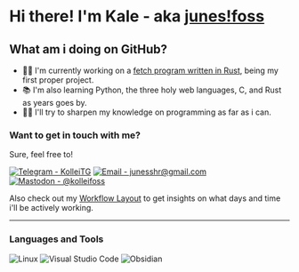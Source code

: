 # Hi there! I'm Kale - aka [junes!foss](https://github.com/junesshr)


## What am i doing on GitHub?
- 👨‍💻 I'm currently working on a [fetch program written in Rust](https://github.com/junesshr/oxyfetch), being my first proper project.
- 📚 I'm also learning Python, the three holy web languages, C, and Rust as years goes by.
- 💪🏼 I'll try to sharpen my knowledge on programming as far as i can.
### Want to get in touch with me?
Sure, feel free to!

[![Telegram - KolleiTG](https://img.shields.io/badge/Telegram-@kolleifoss-2ea44f?style=for-the-badge&logo=Telegram)](https://t.me/kolleifoss)
[![Email - junesshr@gmail.com](https://img.shields.io/badge/Email-junesshr%40gmail.com-red?style=for-the-badge&logo=gmail)](mailto:junesshr@gmail.com)
[![Mastodon - @kolleifoss](https://img.shields.io/badge/Mastodon-%40kolleifoss-blueviolet?style=for-the-badge&logo=mastodon)](https://mas.to/@kolleifoss)

Also check out my [Workflow Layout](https://github.com/junesshr/junesshr/blob/main/pleaseread.md) to get insights on what days and time i'll be actively working.

---

### Languages and Tools
![Linux](https://img.shields.io/badge/Linux-grey?logo=Linux)
![Visual Studio Code](https://img.shields.io/badge/Visual_Studio_Code-grey?logo=visualstudiocode&logoColor=blue)
![Obsidian](https://img.shields.io/badge/Obsidian-grey?logo=obsidian&logoColor=violet)


